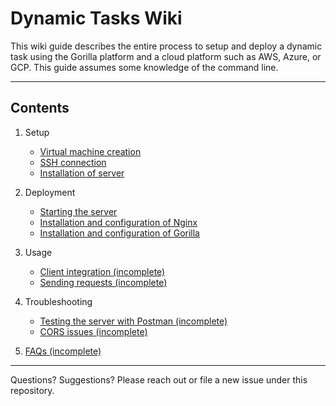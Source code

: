 # Dynamic Tasks Wiki

This wiki guide describes the entire process to setup and deploy a dynamic task using the Gorilla platform and a cloud platform such as AWS, Azure, or GCP. This guide assumes some knowledge of the command line.

---

## Contents

1. Setup
    - [Virtual machine creation](setup/virtual_machine_creation.md)
    - [SSH connection](setup/ssh_connection.md)
    - [Installation of server](setup/installing_server.md)

2. Deployment
    - [Starting the server](deployment/starting_server.md)
    - [Installation and configuration of Nginx](deployment/configure_nginx.md)
    - [Installation and configuration of Gorilla](deployment/configure_gorilla.md)

3. Usage
    - [Client integration (incomplete)](usage/client_integration.md)
    - [Sending requests (incomplete)](usage/sending_requests.md)

4. Troubleshooting
    - [Testing the server with Postman (incomplete)](troubleshooting/testing_with_postman.md)
    - [CORS issues (incomplete)](troubleshooting/cors.md)

5. [FAQs (incomplete)](faqs.md)

---

Questions? Suggestions? Please reach out or file a new issue under this repository.